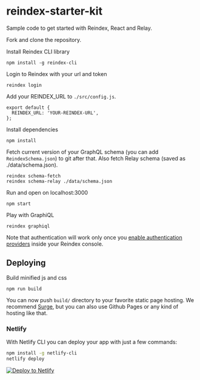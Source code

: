 # reindex-starter-kit

Sample code to get started with Reindex, React and Relay.

Fork and clone the repository.

Install Reindex CLI library

```
npm install -g reindex-cli
```

Login to Reindex with your url and token

```
reindex login
```

Add your REINDEX_URL to `./src/config.js`.

```
export default {
  REINDEX_URL: 'YOUR-REINDEX-URL',
};
```

Install dependencies

```
npm install
```

Fetch current version of your GraphQL schema (you can add `ReindexSchema.json`)
to git after that. Also fetch Relay schema (saved as ./data/schema.json).

```
reindex schema-fetch
reindex schema-relay ./data/schema.json
```

Run and open on localhost:3000

```
npm start
```

Play with GraphiQL

```
reindex graphiql
```

Note that authentication will work only once you [enable authentication providers](https://www.reindex.io/docs/security/authentication/#social-login-authentication-providers)
inside your Reindex console.

## Deploying

Build minified js and css

```
npm run build
```

You can now push `build/` directory to your favorite static page hosting.
We recommend [Surge](https://www.surge.sh), but you can also use Github
Pages or any kind of hosting like that.

### Netlify

With Netlify CLI you can deploy your app with just a few commands:

```sh
npm install -g netlify-cli
netlify deploy
```

[![Deploy to Netlify](https://www.netlify.com/img/deploy/button.svg)](https://app.netlify.com/start/deploy?repository=https://github.com/bdougie/reindex-todos)
